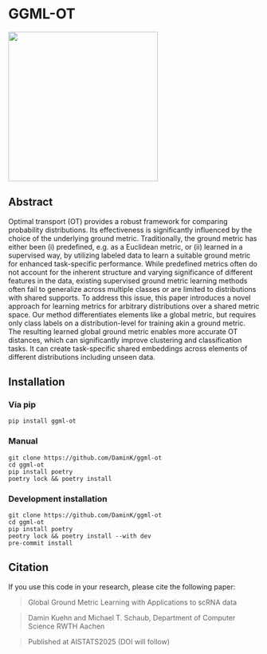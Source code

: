 # GGML-OT

<img src="https://github.com/user-attachments/assets/5c522e9b-8eb3-4b0a-8ae5-bb8671eba3d6" width="300" />

## Abstract

Optimal transport (OT) provides a robust framework for comparing probability distributions.
Its effectiveness is significantly influenced by the choice of the underlying ground metric.
Traditionally, the ground metric has either been (i) predefined, e.g. as a Euclidean metric, or (ii) learned in a supervised way, by utilizing labeled data to learn a suitable ground metric for enhanced task-specific performance.
While predefined metrics often do not account for the inherent structure and varying significance of different features in the data, existing supervised ground metric learning methods often fail to generalize across multiple classes or are limited to distributions with shared supports.
To address this issue, this paper introduces a novel approach for learning metrics for arbitrary distributions over a shared metric space.
Our method differentiates elements like a global metric, but requires only class labels on a distribution-level for training akin a ground metric.
The resulting learned global ground metric enables more accurate OT distances, which can significantly improve clustering and classification tasks. It can create task-specific shared embeddings across elements of different distributions including unseen data.

## Installation

### Via pip

```terminal
pip install ggml-ot
```

### Manual

```terminal
git clone https://github.com/DaminK/ggml-ot
cd ggml-ot
pip install poetry
poetry lock && poetry install
```

### Development installation

```terminal
git clone https://github.com/DaminK/ggml-ot
cd ggml-ot
pip install poetry
peotry lock && poetry install --with dev
pre-commit install
```

## Citation

If you use this code in your research, please cite the following paper:
> Global Ground Metric Learning with Applications to scRNA data

> Damin Kuehn and Michael T. Schaub, Department of Computer Science RWTH Aachen

> Published at AISTATS2025 (DOI will follow)
